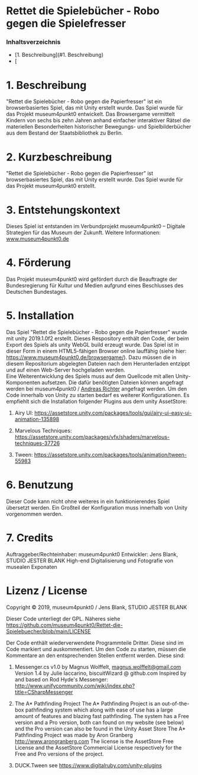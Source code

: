 # Rettet die Spielebücher - Robo gegen die Spielefresser

### Inhaltsverzeichnis

- [1. Beschreibung](#1. Beschreibung)
- [



# 1. Beschreibung
"Rettet die Spielebücher - Robo gegen die Papierfresser" ist ein browserbasiertes Spiel, das mit Unity erstellt wurde. 
Das Spiel wurde für das Projekt museum4punkt0 entwickelt. Das Browsergame vermittelt Kindern von sechs bis zehn Jahren anhand einfacher interaktiver Rätsel die materiellen Besonderheiten historischer Bewegungs- und Spielbilderbücher aus dem Bestand der Staatsbibliothek zu Berlin. 

# 2. Kurzbeschreibung
"Rettet die Spielebücher - Robo gegen die Papierfresser" ist browserbasiertes Spiel, das mit Unity erstellt wurde. 
Das Spiel wurde für das Projekt museum4punkt0 erstellt. 

# 3. Entstehungskontext
Dieses Spiel ist entstanden im Verbundprojekt museum4punkt0 – Digitale Strategien für das Museum der Zukunft.
Weitere Informationen: www.museum4punkt0.de

# 4. Förderung
Das Projekt museum4punkt0 wird gefördert durch die Beauftragte der Bundesregierung für
Kultur und Medien aufgrund eines Beschlusses des Deutschen Bundestages.

# 5. Installation
Das Spiel "Rettet die Spielebücher - Robo gegen die Papierfresser" wurde mit unity 2019.1.0f2 erstellt. Dieses Respository enthält den Code, der beim Export des Spiels als unity WebGL build erzeugt wurde. Das Spiel ist in dieser Form in einem HTML5-fähigen Browser online lauffähig (siehe hier: https://www.museum4punkt0.de/browsergame/). Dazu müssen die in diesem Repositorium abgelegten Dateien nach dem Herunterladen entzippt und auf einen Web-Server hochgeladen werden. </br>
Eine Weiterentwicklung des Spiels muss auf dem Quellcode mit allen Unity-Komponenten aufsetzen. Die dafür benötigten Dateien können angefragt werden bei museum4punkt0 /  [Andreas Richter](mailto:a.richter@smb.spk-berlin.de?subject=[GitHub]%20Rettet-die-Spielebuecher) angefragt werden.  Um den Code innerhalb von Unity zu starten bedarf es weiterer Konfigurationen. Es empfiehlt sich die Installation folgender Plugins aus dem unity AssetStore:

1. Airy UI: https://assetstore.unity.com/packages/tools/gui/airy-ui-easy-ui-animation-135898

2. Marvelous Techniques: https://assetstore.unity.com/packages/vfx/shaders/marvelous-techniques-37726

3. Tween: https://assetstore.unity.com/packages/tools/animation/tween-55983

# 6. Benutzung
Dieser Code kann nicht ohne weiteres in ein funktionierendes Spiel übersetzt werden. Ein Großteil der Konfiguration muss innerhalb von Unity vorgenommen werden.

# 7. Credits
Auftraggeber/Rechteinhaber: museum4punkt0
Entwickler: Jens Blank, STUDIO JESTER BLANK
High-end Digitalisierung und Fotografie von musealen Exponaten


# Lizenz / License

Copyright © 2019, museum4punkt0 / Jens Blank, STUDIO JESTER BLANK

Dieser Code unterliegt der GPL. Näheres siehe https://github.com/museum4punkt0/Rettet-die-Spielebuecher/blob/main/LICENSE  

Der Code enthält wiederverwendete Programmteile Dritter. Diese sind im Code markiert und auskommentiert. 
Um den Code zu starten, müssen die Kommentare an den entsprechenden Stellen entfernt werden.
Diese sind: 

1. Messenger.cs v1.0 by Magnus Wolffelt, magnus.wolffelt@gmail.com
Version 1.4 by Julie Iaccarino, biscuitWizard @ github.com
Inspired by and based on Rod Hyde's Messenger:
http://www.unifycommunity.com/wiki/index.php?title=CSharpMessenger

2. The A* Pathfinding Project 
The A* Pathfinding Project is an out-of-the-box pathfinding system
which along with ease of use has a large amount of features and blazing fast pathfinding.
The system has a Free version and a Pro version, both can found on my website (see below) and the Pro version can also be found in the Unity Asset Store
The A* Pathfinding Project was made by Aron Granberg
http://www.arongranberg.com
The license is the AssetStore Free License and the AssetStore Commercial License respectively for the Free and Pro versions of the project.

3. DUCK.Tween
see https://www.digitalruby.com/unity-plugins 
